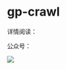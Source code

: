 # gp-crawl

详情阅读：

公众号：

![](https://user-gold-cdn.xitu.io/2018/12/23/167d8bde5635cea9?imageView2/0/w/1280/h/960/format/webp/ignore-error/1)
